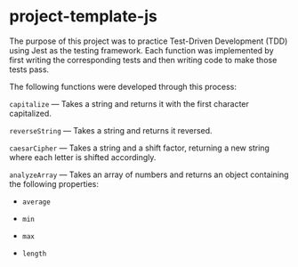# project-template-js

The purpose of this project was to practice Test-Driven Development (TDD) using Jest as the testing framework.
Each function was implemented by first writing the corresponding tests and then writing code to make those tests pass.

The following functions were developed through this process:

`capitalize` — Takes a string and returns it with the first character capitalized.

`reverseString` — Takes a string and returns it reversed.

`caesarCipher` — Takes a string and a shift factor, returning a new string where each letter is shifted accordingly.

`analyzeArray` — Takes an array of numbers and returns an object containing the following properties:

- `average`

- `min`

- `max`

- `length`